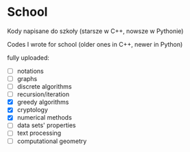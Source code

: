 # School
Kody napisane do szkoły (starsze w C++, nowsze w Pythonie)

Codes I wrote for school (older ones in C++, newer in Python)


fully uploaded:
- [ ] notations
- [ ] graphs
- [ ] discrete algorithms
- [ ] recursion/iteration
- [x] greedy algorithms
- [x] cryptology
- [x] numerical methods
- [ ] data sets' properties
- [ ] text processing
- [ ] computational geometry
